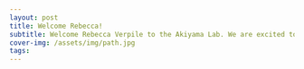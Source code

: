 ```yaml
---
layout: post
title: Welcome Rebecca!
subtitle: Welcome Rebecca Verpile to the Akiyama Lab. We are excited to have you join our team!
cover-img: /assets/img/path.jpg
tags: 
---
```


